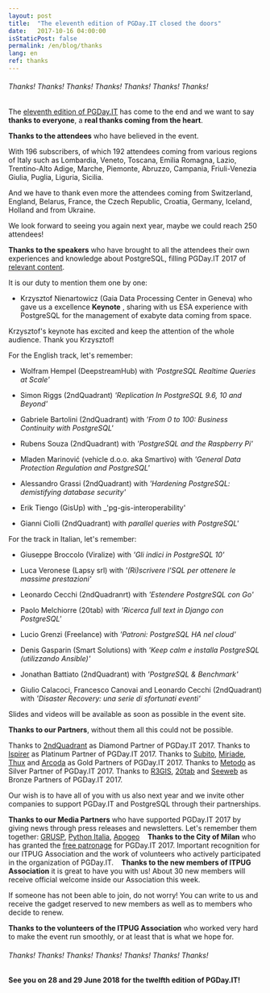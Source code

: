 ```yaml
---
layout: post
title:  "The eleventh edition of PGDay.IT closed the doors"
date:   2017-10-16 04:00:00
isStaticPost: false
permalink: /en/blog/thanks
lang: en
ref: thanks
---
```


<h6>Thanks! Thanks! Thanks! Thanks! Thanks! Thanks! Thanks!</h6>

The [eleventh edition of PGDay.IT](http://2017.pgday.it/en/) has come to the end and we want to say **thanks to everyone**, a **real thanks coming from the heart**.

**Thanks to the attendees** who have believed in the event. 

With 196 subscribers, of which 192 attendees coming from various regions of Italy such as Lombardia, Veneto, Toscana, Emilia Romagna, Lazio, 
Trentino-Alto Adige, Marche, Piemonte, Abruzzo, Campania, Friuli-Venezia Giulia, Puglia, Liguria, Sicilia. 

And we have to thank even more the attendees coming from Switzerland, England, Belarus, France, the Czech Republic, Croatia, Germany, Iceland, 
Holland and from Ukraine. 

We look forward to seeing you again next year, maybe we could reach 250 attendees!

**Thanks to the speakers** who have brought to all the attendees their own experiences and knowledge about PostgreSQL, filling PGDay.IT 2017 of 
[relevant content](http://2017.pgday.it/en/schedule/).

It is our duty to mention them one by one:

* Krzysztof Nienartowicz (Gaia Data Processing Center in Geneva) who gave us a excellence **Keynote** , sharing with us ESA experience with PostgreSQL 
for the management of exabyte data coming from space.

Krzysztof's keynote has excited and keep the attention of the whole audience. Thank you Krzysztof!

For the English track, let's remember:

* Wolfram Hempel (DeepstreamHub) with _'PostgreSQL Realtime Queries at Scale'_

* Simon Riggs (2ndQuadrant) _'Replication In PostgreSQL 9.6, 10 and Beyond'_

* Gabriele Bartolini (2ndQuadrant) with _'From 0 to 100: Business Continuity with PostgreSQL'_

* Rubens Souza (2ndQuadrant) with _'PostgreSQL and the Raspberry Pi'_

* Mladen Marinović (vehicle d.o.o. aka Smartivo) with _'General Data Protection Regulation and PostgreSQL'_

* Alessandro Grassi (2ndQuadrant) with _'Hardening PostgreSQL: demistifying database security'_

* Erik Tiengo (GisUp) with _'pg-gis-interoperability'

* Gianni Ciolli (2ndQuadrant) with _parallel queries with PostgreSQL'_

For the track in Italian, let's remember:

* Giuseppe Broccolo (Viralize) with _'Gli indici in PostgreSQL 10'_

* Luca Veronese (Lapsy srl) with _'(Ri)scrivere l'SQL per ottenere le massime prestazioni'_

* Leonardo Cecchi (2ndQuadranrt) with _'Estendere PostgreSQL con Go'_

* Paolo Melchiorre (20tab) with _'Ricerca full text in Django con PostgreSQL'_

* Lucio Grenzi (Freelance) with _'Patroni: PostgreSQL HA nel cloud'_

* Denis Gasparin (Smart Solutions) with _'Keep calm e installa PostgreSQL (utilizzando Ansible)'_

* Jonathan Battiato (2ndQuadrant) with _'PostgreSQL & Benchmark'_

* Giulio Calacoci, Francesco Canovai and Leonardo Cecchi (2ndQuadrant) with _'Disaster Recovery: una serie di sfortunati eventi'_

Slides and videos will be available as soon as possible in the event site.

**Thanks to our Partners**, without them all this could not be possible. 

Thanks to [2ndQuadrant](https://www.2ndquadrant.com/) as Diamond Partner of PGDay.IT 2017.
Thanks to [Ispirer](http://www.ispirer.com/) as Platinum Partner of PGDay.IT 2017.
Thanks to [Subito](https://www.subito.it/), [Miriade](http://www.miriade.it/), [Thux](https://www.thux.it/en/) and [Arcoda](https://www.arcoda.it/) as Gold Partners of PGDay.IT 2017.
Thanks to [Metodo](http://www.metodo.net/metodo) as Silver Partner of PGDay.IT 2017.
Thanks to [R3GIS](https://www.r3-gis.com/), [20tab](http://www.20tab.com/) and [Seeweb](https://www.seeweb.it/) as Bronze Partners of PGDay.IT 2017.

Our wish is to have all of you with us also next year and we invite other companies to support PGDay.IT and PostgreSQL through their partnerships.

**Thanks to our Media Partners** who have supported PGDay.IT 2017 by giving news through press releases and newsletters.
Let's remember them together: [GRUSP](http://www.grusp.org/it/), [Python Italia](https://www.pycon.it/it/), [Apogeo](http://www.apogeonline.com/)
  
**Thanks to the City of Milan** who has granted the [free patronage]((http://2017.pgday.it/en/)) for PGDay.IT 2017.
Important recognition for our ITPUG Association and the work of volunteers who actively participated in the organization of PGDay.IT.
  
**Thanks to the new members of ITPUG Association** it is great to have you with us! About 30 new members will receive official welcome inside our 
Association this week.

If someone has not been able to join, do not worry! You can write to us and receive the gadget reserved to new members as well as to members who decide 
to renew.

**Thanks to the volunteers of the ITPUG Association** who worked very hard to make the event run smoothly, or at least that is what we hope for.

<h6>Thanks! Thanks! Thanks! Thanks! Thanks! Thanks! Thanks!</h6>

**See you on 28 and 29 June 2018 for the twelfth edition of PGDay.IT!**
